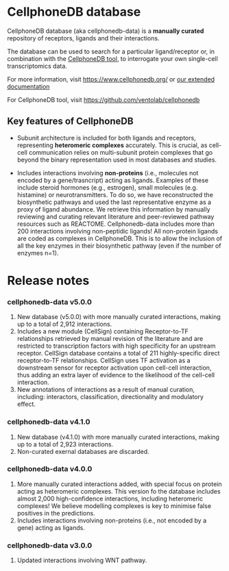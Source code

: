 # CellphoneDB database 

CellphoneDB database (aka cellphonedb-data) is a **manually curated** repository of receptors, ligands and their interactions. 

The database can be used to search for a particular ligand/receptor or, in combination with the [CellphoneDB tool](https://github.com/ventolab/cellphonedb),
to interrogate your own single-cell transcriptomics data.

For more information, visit https://www.cellphonedb.org/ or [our extended documentation](https://github.com/ventolab/CellphoneDB/blob/master/docs/RESULTS-DOCUMENTATION.md#database-of-interactions)

For CellphoneDB tool, visit https://github.com/ventolab/cellphonedb


## Key features of CellphoneDB
- Subunit architecture is included for both ligands and receptors, representing **heteromeric complexes** accurately. 
This is crucial, as cell-cell communication relies on multi-subunit protein complexes that go beyond the binary representation used in most databases and studies. 

- Includes interactions involving **non-proteins** (i.e., molecules not encoded by a gene/trasncript) acting as ligands. Examples of these include steroid hormones (e.g., estrogen), small molecules (e.g. histamine) or neurotransmitters. To do so, we have reconstructed the biosynthetic pathways and used the last representative enzyme as a proxy of ligand abundance. We retrieve this information by manually reviewing and curating relevant literature and peer-reviewed pathway resources such as REACTOME. Cellphonedb-data includes more than 200 interactions involving non-peptidic ligands! All non-protein ligands are coded as complexes in CellphoneDB. This is to allow the inclusion of all the key enzymes in their biosynthetic pathway (even if the number of enzymes n=1).


# Release notes

### cellphonedb-data v5.0.0
1) New database (v5.0.0) with more manually curated interactions, making up to a total of 2,912 interactions.
2) Includes a new module (CellSign) containing Receptor-to-TF relationships retrieved by manual revision of the literature and are restricted to transcription factors with high specificity for an upstream receptor. CellSign database contains a total of 211 highly-specific direct receptor-to-TF relationships. CellSign uses TF activation as a downstream sensor for receptor activation upon cell-cell interaction, thus adding an extra layer of evidence to the likelihood of the cell-cell interaction.
3) New annotations of interactions as a result of manual curation, including: interactors, classification, directionality and modulatory effect.

### cellphonedb-data v4.1.0
1) New database (v4.1.0) with more manually curated interactions, making up to a total of 2,923 interactions.
2) Non-curated exernal databases are discarded.

### cellphonedb-data v4.0.0
1) More manually curated interactions added, with special focus on protein acting as heteromeric complexes. This version fo the database includes almost 2,000 high-confidence interactions, including heteromeric complexes! We believe modelling complexes is key to minimise false positives in the predictions.
2) Includes interactions involving non-proteins (i.e., not encoded by a gene) acting as ligands. 

### cellphonedb-data v3.0.0
1) Updated interactions involving WNT pathway.
